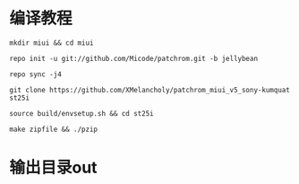 # 编译教程

	mkdir miui && cd miui

	repo init -u git://github.com/Micode/patchrom.git -b jellybean

	repo sync -j4

	git clone https://github.com/XMelancholy/patchrom_miui_v5_sony-kumquat st25i

	source build/envsetup.sh && cd st25i

	make zipfile && ./pzip

# 输出目录out
